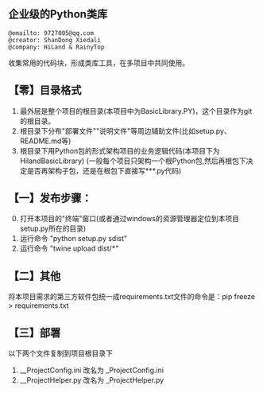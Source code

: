 企业级的Python类库
--

```
@emailto: 9727005@qq.com
@creator: ShanDong Xiedali
@company: HiLand & RainyTop
```

收集常用的代码块，形成类库工具，在多项目中共同使用。

## 【零】目录格式

1. 最外层是整个项目的根目录(本项目中为BasicLibrary.PY)，这个目录作为git的根目录。
2. 根目录下分布"部署文件""说明文件"等周边辅助文件(比如setup.py、README.md等)
3. 根目录下用Python包的形式架构项目的业务逻辑代码(本项目下为HilandBasicLibrary)
   (一般每个项目只架构一个根Python包,然后再根包下决定是否再架构子包，还是在根包下直接写***.py代码)

## 【一】发布步骤：

0. 打开本项目的"终端"窗口(或者通过windows的资源管理器定位到本项目setup.py所在的目录)
1. 运行命令 "python setup.py sdist"
2. 运行命令 "twine upload dist/*"

## 【二】其他

将本项目需求的第三方软件包统一成requirements.txt文件的命令是：pip freeze > requirements.txt

## 【三】部署

以下两个文件复制到项目根目录下

1. __ProjectConfig.ini 改名为 _ProjectConfig.ini
2. __ProjectHelper.py 改名为 _ProjectHelper.py